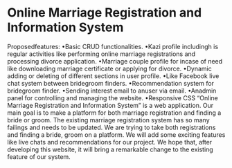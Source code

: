 # Online Marriage Registration and Information System
Proposedfeatures:
•Basic CRUD functionalities.
•Kazi profile includingh is regular activities like performing online marriage registrations and processing divorce application.
•Marriage couple profile for incase of need like downloading marriage certificate or applying for divorce.
•Dynamic adding  or deleting of different sections in user profile.
•Like Facebook live chat system between bridegroom finders.
•Recommendation system for bridegroom finder.
•Sending interest email to anuser via email.
•Anadmin panel for controlling and managing the website.
•Responsive CSS
“Online Marriage Registration and Information System” is a web application. Our main goal
is to make a platform for both marriage registration and finding a bride or groom. The existing
marriage registration system has so many failings and needs to be updated. We are trying
to take both registrations and finding a bride, groom on a platform. We will add some exciting
features like live chats and recommendations for our project. We hope that, after developing
this website, it will bring a remarkable change to the existing feature of our system.
